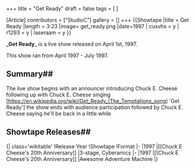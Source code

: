 +++
title = "Get Ready"
draft = false
tags = [ ]

[Article]
contributors = ["StudioC"]
gallery = []
+++
{{Showtape
|title = Get Ready
|length = 3:23
|image= get_ready.png
|date=1997
| cusvhs = y
| r1293 = y
| laseraam = y
}}

**_Get Ready**_ is a live show released on April 1st, 1997.

This show ran from April 1997 - July 1997.

## Summary## 
The live show begins with an announcer introducing Chuck E. Cheese following up with Chuck E. Cheese singing [https://en.wikipedia.org/wiki/Get_Ready_(The_Temptations_song) 'Get Ready'] the show ends with audience participation followed by Chuck E. Cheese saying he'll be back in a little while

## Showtape Releases## 
{| class='wikitable'
!Release Year
!Showtape
!Format
|-
|1997
|[[Chuck E Cheese's 20th Anniversary]]
|3-stage, Cyberamics
|-
|1997
|[[Chuck E Cheese's 20th Anniversary]]
|Awesome Adventure Machine
|}